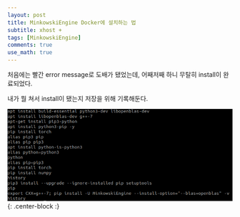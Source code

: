 ```yaml
---
layout: post
title: MinkowskiEngine Docker에 설치하는 법
subtitle: xhost +
tags: [MinkowskiEngine]
comments: true
use_math: true
---
```


처음에는 빨간 error message로 도배가 됐었는데, 어째저째 하니 무탈히 install이 완료되었다.

내가 뭘 쳐서 install이 됐는지 저장을 위해 기록해둔다.

![MinkowskiEngine](/img/MinkowskiEngine_history.png){: .center-block :}


